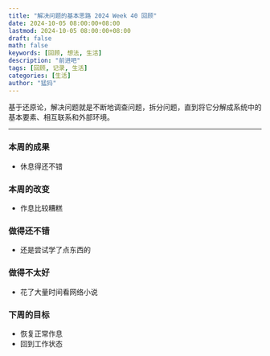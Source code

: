 ```yaml
---
title: "解决问题的基本思路 2024 Week 40 回顾"
date: 2024-10-05 08:00:00+08:00
lastmod: 2024-10-05 08:00:00+08:00
draft: false
math: false
keywords: [回顾, 想法, 生活]
description: "前进吧"
tags: [回顾, 记录, 生活]
categories: [生活]
author: "猛犸"
---
```


基于还原论，解决问题就是不断地调查问题，拆分问题，直到将它分解成系统中的基本要素、相互联系和外部环境。

---

### 本周的成果

- 休息得还不错

### 本周的改变

- 作息比较糟糕

### 做得还不错

- 还是尝试学了点东西的

### 做得不太好

- 花了大量时间看网络小说

### 下周的目标

- 恢复正常作息
- 回到工作状态
